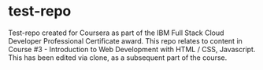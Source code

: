 # test-repo

Test-repo created for Coursera as part of the IBM Full Stack Cloud Developer Professional Certificate award. This repo relates to content in Course #3 - Introduction to Web Development with HTML / CSS, Javascript.
This has been edited via clone, as a subsequent part of the course.